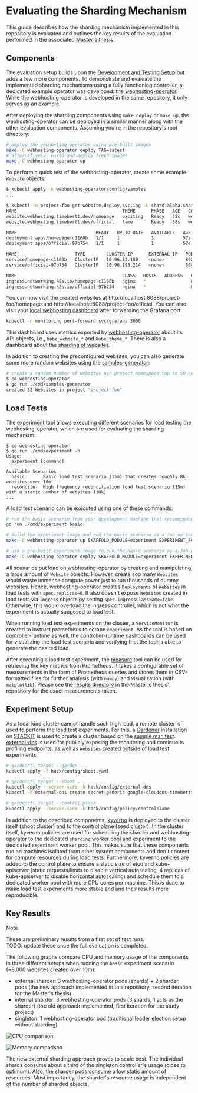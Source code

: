# Evaluating the Sharding Mechanism

This guide describes how the sharding mechanism implemented in this repository is evaluated and outlines the key results of the evaluation performed in the associated [Master's thesis](https://github.com/timebertt/masters-thesis-controller-sharding).

## Components

The evaluation setup builds upon the [Development and Testing Setup](development.md) but adds a few more components.
To demonstrate and evaluate the implemented sharding mechanisms using a fully functioning controller, a dedicated example operator was developed: the [webhosting-operator](../webhosting-operator/README.md).
While the webhosting-operator is developed in the same repository, it only serves as an example.

After deploying the sharding components using `make deploy` or `make up`, the webhosting-operator can be deployed in a similar manner along with the other evaluation components.
Assuming you're in the repository's root directory:

```bash
# deploy the webhosting-operator using pre-built images
make -C webhosting-operator deploy TAG=latest
# alternatively, build and deploy fresh images
make -C webhosting-operator up
```

To perform a quick test of the webhosting-operator, create some example `Website` objects:

```bash
$ kubectl apply -k webhosting-operator/config/samples
...

$ kubectl -n project-foo get website,deploy,svc,ing -L shard.alpha.sharding.timebertt.dev/clusterring-ef3d63cd-webhosting-operator
NAME                                        THEME      PHASE   AGE   CLUSTERRING-EF3D63CD-WEBHOSTING-OPERATOR
website.webhosting.timebertt.dev/homepage   exciting   Ready   58s   webhosting-operator-5d8d548cb9-qmwc7
website.webhosting.timebertt.dev/official   lame       Ready   58s   webhosting-operator-5d8d548cb9-qq549

NAME                              READY   UP-TO-DATE   AVAILABLE   AGE   CLUSTERRING-EF3D63CD-WEBHOSTING-OPERATOR
deployment.apps/homepage-c1160b   1/1     1            1           57s   webhosting-operator-5d8d548cb9-qmwc7
deployment.apps/official-97b754   1/1     1            1           57s   webhosting-operator-5d8d548cb9-qq549

NAME                      TYPE        CLUSTER-IP      EXTERNAL-IP   PORT(S)    AGE   CLUSTERRING-EF3D63CD-WEBHOSTING-OPERATOR
service/homepage-c1160b   ClusterIP   10.96.83.180    <none>        8080/TCP   58s   webhosting-operator-5d8d548cb9-qmwc7
service/official-97b754   ClusterIP   10.96.193.214   <none>        8080/TCP   58s   webhosting-operator-5d8d548cb9-qq549

NAME                                        CLASS   HOSTS   ADDRESS   PORTS   AGE   CLUSTERRING-EF3D63CD-WEBHOSTING-OPERATOR
ingress.networking.k8s.io/homepage-c1160b   nginx   *                 80      58s   webhosting-operator-5d8d548cb9-qmwc7
ingress.networking.k8s.io/official-97b754   nginx   *                 80      58s   webhosting-operator-5d8d548cb9-qq549
```

You can now visit the created websites at http://localhost:8088/project-foo/homepage and http://localhost:8088/project-foo/official.
You can also visit your [local webhosting dashboard](http://127.0.0.1:3000/d/NbmNpqEnk/webhosting?orgId=1) after forwarding the Grafana port:

```bash
kubectl -n monitoring port-forward svc/grafana 3000
```

This dashboard uses metrics exported by [webhosting-operator](../webhosting-operator/pkg/metrics) about its API objects, i.e., `kube_website_*` and `kube_theme_*`.
There is also a dashboard about the [sharding of websites](http://127.0.0.1:3000/d/7liIybkVk/sharding?orgId=1).

In addition to creating the preconfigured websites, you can also generate some more random websites using the [samples-generator](../webhosting-operator/cmd/samples-generator):

```bash
# create a random number of websites per project namespace (up to 50 each)
$ cd webhosting-operator
$ go run ./cmd/samples-generator
created 32 Websites in project "project-foo"
```

## Load Tests

The [experiment](./cmd/experiment) tool allows executing different scenarios for load testing the webhosting-operator, which are used for evaluating the sharding mechanism:

```text
$ cd webhosting-operator
$ go run ./cmd/experiment -h
Usage:
  experiment [command]

Available Scenarios
  basic       Basic load test scenario (15m) that creates roughly 8k websites over 10m
  reconcile   High frequency reconciliation load test scenario (15m) with a static number of websites (10k)
...
```

A load test scenario can be executed using one of these commands:

```bash
# run the basic scenario from your development machine (not recommended)
go run ./cmd/experiment basic

# build the experiment image and run the basic scenario as a Job on the cluster
make -C webhosting-operator up SKAFFOLD_MODULE=experiment EXPERIMENT_SCENARIO=basic

# use a pre-built experiment image to run the basic scenario as a Job on the cluster
make -C webhosting-operator deploy SKAFFOLD_MODULE=experiment EXPERIMENT_SCENARIO=basic TAG=latest
```

All scenarios put load on webhosting-operator by creating and manipulating a large amount of `Website` objects.
However, create soo many `Websites` would waste immense compute power just to run thousands of dummy websites.
Hence, webhosting-operator creates `Deployments` of `Websites` in load tests with `spec.replicas=0`.
It also doesn't expose `Websites` created in load tests via `Ingress` objects by setting `spec.ingressClassName=fake`.
Otherwise, this would overload the ingress controller, which is not what the experiment is actually supposed to load test.

When running load test experiments on the cluster, a `ServiceMonitor` is created to instruct prometheus to scrape `experiment`.
As the tool is based on controller-runtime as well, the controller-runtime dashboards can be used for visualizing the load test scenario and verifying that the tool is able to generate the desired load.

After executing a load test experiment, the [measure](../webhosting-operator/cmd/measure) tool can be used for retrieving the key metrics from Prometheus.
It takes a configurable set of measurements in the form of Prometheus queries and stores them in CSV-formatted files for further analysis (with `numpy`) and visualization (with `matplotlib`).
Please see the [results directory](https://github.com/timebertt/masters-thesis-controller-sharding/tree/main/results) in the Master's thesis' repository for the exact measurements taken.

## Experiment Setup

As a local kind cluster cannot handle such high load, a remote cluster is used to perform the load test experiments.
For this, a [Gardener](https://github.com/gardener/gardener) installation on [STACKIT](https://www.stackit.de/en/) is used to create a cluster based on the [sample manifest](../hack/config/shoot.yaml).
[external-dns](https://github.com/kubernetes-sigs/external-dns) is used for publicly exposing the monitoring and continuous profiling endpoints, as well as `Websites` created outside of load test experiments.

```bash
# gardenctl target --garden ...
kubectl apply -f hack/config/shoot.yaml

# gardenctl target --shoot ...
kubectl apply --server-side -k hack/config/external-dns
kubectl -n external-dns create secret generic google-clouddns-timebertt-dev --from-literal project=$PROJECT_NAME --from-file service-account.json=$SERVICE_ACCOUNT_FILE

# gardenctl target --control-plane
kubectl apply --server-side -k hack/config/policy/controlplane
```

In addition to the described components, [kyverno](https://github.com/kyverno/kyverno) is deployed to the cluster itself (shoot cluster) and to the control plane (seed cluster).
In the cluster itself, kyverno policies are used for scheduling the sharder and webhosting-operator to the dedicated `sharding` worker pool and experiment to the dedicated `experiment` worker pool.
This makes sure that these components run on machines isolated from other system components and don't content for compute resources during load tests.
Furthermore, kyverno policies are added to the control plane to ensure a static size of etcd and kube-apiserver (static requests/limits to disable vertical autoscaling, 4 replicas of kube-apiserver to disable horizontal autoscaling) and schedule them to a dedicated worker pool with more CPU cores per machine.
This is done to make load test experiments more stable and and their results more reproducible.

## Key Results

> [!NOTE]
> These are preliminary results from a first set of test runs.  
> TODO: update these once the full evaluation is completed.

The following graphs compare CPU and memory usage of the components in three different setups when running the `basic` experiment scenario (~8,000 websites created over 10m):

- external sharder: 3 webhosting-operator pods (shards) + 2 sharder pods (the new approach implemented in this repository, second iteration for the Master's thesis)
- internal sharder: 3 webhosting-operator pods (3 shards, 1 acts as the sharder) (the old approach implemented, first iteration for the study project)
- singleton: 1 webhosting-operator pod (traditional leader election setup without sharding)

![CPU comparison](assets/comparison-cpu.jpg)

![Memory comparison](assets/comparison-memory.jpg)

The new external sharding approach proves to scale best.
The individual shards consume about a third of the singleton controller's usage (close to optimum).
Also, the sharder pods consume a low static amount of resources. 
Most importantly, the sharder's resource usage is independent of the number of sharded objects.
